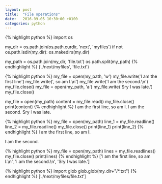 ```yaml
---
layout: post
title:  "File operations"
date:   2016-09-05 10:30:00 +0100
categories: python
---
```


{% highlight python %}
import os

my_dir = os.path.join(os.path.curdir, 'next', 'myfiles')
if not os.path.isdir(my_dir): os.makedirs(my_dir)

my_path = os.path.join(my_dir, 'file.txt')
os.path.split(my_path)
{% endhighlight %}
('./next/myfiles', 'file.txt')

{% highlight python %}
my_file = open(my_path, 'w')
my_file.write('I am the first line')
my_file.write(', so am I.\n')
my_file.write('I am the second.\n')
my_file.close()
my_file = open(my_path, 'a')
my_file.write('Sry I was late.')
my_file.close()

my_file = open(my_path)
content = my_file.read()
my_file.close()
print(content)
{% endhighlight %}
I am the first line, so am I.
I am the second.
Sry I was late.

{% highlight python %}
my_file = open(my_path)
line_1 = my_file.readline()
line_2 = my_file.readline()
my_file.close()
print(line_1)
print(line_2)
{% endhighlight %}
I am the first line, so am I.

I am the second.

{% highlight python %}
my_file = open(my_path)
lines = my_file.readlines()
my_file.close()
print(lines)
{% endhighlight %}
['I am the first line, so am I.\n', 'I am the second.\n', 'Sry I was late.']

{% highlight python %}
import glob
glob.glob(my_dir+"/*.txt")
{% endhighlight %}
['./next/myfiles/file.txt']

